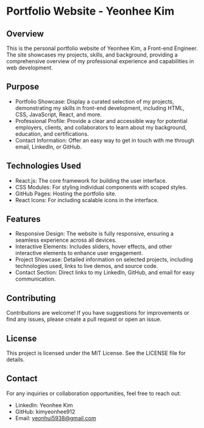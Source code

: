 # Portfolio Website - Yeonhee Kim

  ## Overview
  This is the personal portfolio website of Yeonhee Kim, a Front-end Engineer. The site showcases my projects, skills, and background, providing a comprehensive overview of my professional experience and capabilities in web development.


  ## Purpose
  - Portfolio Showcase: Display a curated selection of my projects, demonstrating my skills in front-end development, including HTML, CSS, JavaScript, React, and more.
  - Professional Profile: Provide a clear and accessible way for potential employers, clients, and collaborators to learn about my background, education, and certifications.
  - Contact Information: Offer an easy way to get in touch with me through email, LinkedIn, or GitHub.
  
  ## Technologies Used
  - React.js: The core framework for building the user interface.
  - CSS Modules: For styling individual components with scoped styles.
  - GitHub Pages: Hosting the portfolio site.
  - React Icons: For including scalable icons in the interface.
  
  ## Features
  - Responsive Design: The website is fully responsive, ensuring a seamless experience across all devices.
  - Interactive Elements: Includes sliders, hover effects, and other interactive elements to enhance user engagement.
  - Project Showcase: Detailed information on selected projects, including technologies used, links to live demos, and source code.
  - Contact Section: Direct links to my LinkedIn, GitHub, and email for easy communication.

## Contributing
Contributions are welcome! If you have suggestions for improvements or find any issues, please create a pull request or open an issue.

## License
This project is licensed under the MIT License. See the LICENSE file for details.

## Contact
For any inquiries or collaboration opportunities, feel free to reach out:
- LinkedIn: Yeonhee Kim
- GitHub: kimyeonhee912
- Email: yeonhui5938@gmail.com
